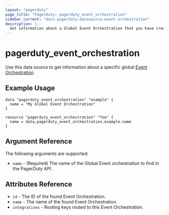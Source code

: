 ```yaml
---
layout: "pagerduty"
page_title: "PagerDuty: pagerduty_event_orchestration"
sidebar_current: "docs-pagerduty-datasource-event-orchestration"
description: |-
  Get information about a Global Event Orchestration that you have created.
---
```


# pagerduty\_event_orchestration

Use this data source to get information about a specific global [Event Orchestration][1]

## Example Usage

```hcl
data "pagerduty_event_orchestration" "example" {
  name = "My Global Event Orchestration"
}

resource "pagerduty_event_orchestration" "foo" {
  name = data.pagerduty_event_orchestration.example.name
}
```

## Argument Reference

The following arguments are supported:

* `name` - (Required) The name of the Global Event orchestration to find in the PagerDuty API.

## Attributes Reference

* `id` - The ID of the found Event Orchestration.
* `name` - The name of the found Event Orchestration.
* `integrations` - Routing keys routed to this Event Orchestration.


[1]: https://developer.pagerduty.com/api-reference/7ba0fe7bdb26a-list-event-orchestrations
